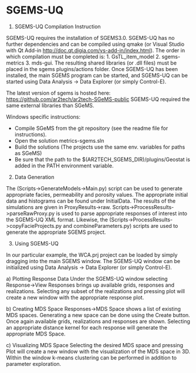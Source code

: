 SGEMS-UQ
=======

1. SGEMS-UQ Compilation Instruction

SGEMS-UQ requires the installation of SGEMS3.0. SGEMS-UQ has no further dependencies and can be compiled using 
qmake (or Visual Studio with Qt Add-in http://doc.qt.digia.com/vs-add-in/index.html). The order in which compilation 
must be completed is: 1. GsTL_item_model 2. sgems-metrics 3. mds-gui. The resulting shared libraries (or .dll files) must 
be placed in the sgems plugins/actions folder. Once SGEMS-UQ has been installed, the main SGEMS program can be started, 
and SGEMS-UQ can be started using Data Analysis -> Data Explorer (or simply Control-E). 

The latest version of sgems is hosted here: https://github.com/ar2tech/ar2tech-SGeMS-public
SGEMS-UQ required the same external libraries than SGeMS.

Windows specific instructions:
 - Compile SGeMS from the git repository (see the readme file for instructions).
 - Open the solution metrics-sgems.sln
 - Build the solutions (The projects use the same env. variables for paths as SGeMS)
 - Be sure that the path to the $(AR2TECH_SGEMS_DIR)/plugins/Geostat is added in the PATH environment variable.

2. Data Generation

The (Scripts->GenerateModels->Main.py) script can be used to generate appropriate facies, permeability and porosity values. 
The appropriate initial data and histograms can be found under InitialData. The results of the simulations are given in ProxyResults->raw. 
Scripts->ProcessResults->parseRawProxy.py is used to parse appropriate responses of interest into the SGEMS-UQ XML format. 
Likewise, the (Scripts->ProcessResults->copyFacieProjects.py and combineParameters.py) scripts are used to generate the appropriate SGEMS project.

3. Using SGEMS-UQ

In our particular example, the WCA.prj project can be loaded by simply dragging into the main SGEMS window. 
The SGEMS-UQ window can be initialized using Data Analysis -> Data Explorer (or simply Control-E).

a) Plotting Response Data
Under the SGEMS-UQ window selecting Response->View Responses brings up available grids, responses and realizations. 
Selecting any subset of the realizations and pressing plot will create a new window with the appropriate response plot.

b) Creating MDS Space
Responses->MDS Space shows a list of existing MDS spaces. Generating a new space can be done using the Create button. 
Once again available grids, realizations and responses are shown. Selecting an appropriate distance kernel for 
each response will generate the appropriate MDS Space.

c) Visualizing MDS Space
Selecting the desired MDS space and pressing Plot will create a new window with the visualization of the MDS space in 3D. 
Within the window k-means clustering can be performed in addition to parameter exploration.